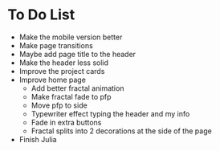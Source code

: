 # To Do List

- Make the mobile version better
- Make page transitions
- Maybe add page title to the header
- Make the header less solid
- Improve the project cards
- Improve home page
  - Add better fractal animation
  - Make fractal fade to pfp
  - Move pfp to side
  - Typewriter effect typing the header and my info
  - Fade in extra buttons
  - Fractal splits into 2 decorations at the side of the page
- Finish Julia

